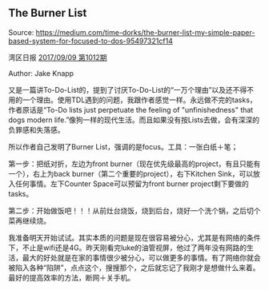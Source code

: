 ## The Burner List

Source: https://medium.com/time-dorks/the-burner-list-my-simple-paper-based-system-for-focused-to-dos-95497321cf14

湾区日报 [2017/09/09 第1012期](https://wanqu.co/issues/1012?s=/issues)

Author: Jake Knapp

又是一篇讲To-Do-List的，提到了讨厌To-Do-List的“一万个理由”以及还不得不用的一个理由。使用TDL遇到的问题，我跟作者感觉一样。永远做不完的tasks，作者原话是“To-Do lists just perpetuate the feeling of "unfinishedness" that dogs modern life.”像狗一样的现代生活。而且如果没有按Lists去做，会有深深的负罪感和失落感。

所以作者自己发明了Burner List，强调的是focus。工具：一张白纸＋笔；

第一步：把纸对折，左边为front burner（现在优先级最高的project，有且只能有一个），右上为back burner（第二个重要的project），右下Kitchen Sink，可以放入任何事情。左下Counter Space可以预留为front burner project剩下要做的tasks。

第二步：开始做饭吧！！！从前灶台烧饭，烧到后台，烧好一个洗个锅，之后切个菜再继续烧。

我准备明天开始试试。其实本质的问题是现在很容易被分心，尤其是有网络的条件下，不止是wifi还是4G。昨天刚看完luke的油管视屏，他过了两年没有网路的生活，最大的好处就是在家的事情很少被分心，可以做更多的事情。有了网络你就会被陷入各种“陷阱”，点点这个，搜搜那个，之后就忘记了我刚才是想做什么来着。最好的提高效率的方法，断网＋关手机。



